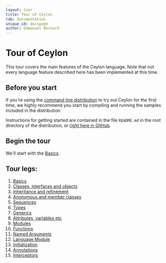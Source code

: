 ```yaml
---
layout: tour
title: Tour of Ceylon
tab: documentation
unique_id: docspage
author: Emmanuel Bernard
---
```




# Tour of Ceylon

This tour covers the main features of the Ceylon language. Note 
that not every language feature described here has been implemented
at this time.

## Before you start

If you're using the [command line distribution](/download) to
try out Ceylon for the first time, we highly recommend you 
start by compiling and running the samples included in the
distribution.

Instructions for getting started are contained in the file
`README.md` in the root directory of the distribution, or
[right here in GitHub][ceylon-dist readme].

[ceylon-dist readme]: https://github.com/ceylon/ceylon-dist/blob/master/README.md 

## Begin the tour

We'll start with the [Basics](basics). 

## Tour legs:

1. [Basics](basics)
1. [Classes, interfaces and objects](classes)
1. [Inheritance and refinement](inheritance)
1. [Anonymous and member classes](anonymous-member-classes)
1. [Sequences](sequences)
1. [Types](types)
1. [Generics](generics)
1. [Attributes, variables etc](missing-pieces)
1. [Modules](modules)
1. [Functions](functions)
1. [Named Arguments](named-arguments)
1. [Language Module](language-module)
1. [Initialization](initialization)
1. [Annotations](annotations)
1. [Interceptors](interceptors)
